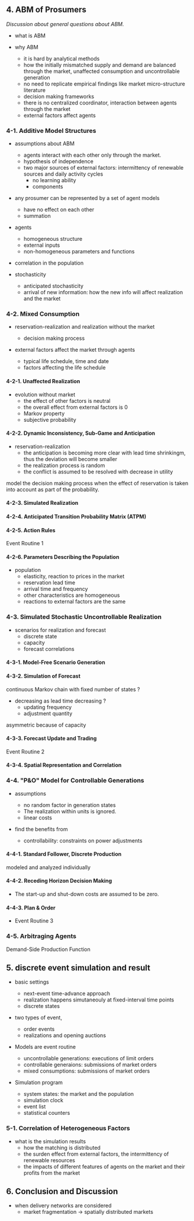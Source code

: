 
## 4. ABM of Prosumers

_Discussion about general questions about ABM._

- what is ABM

- why ABM
	* it is hard by analytical methods
	* how the initially mismatched supply and demand are balanced through the market, unaffected consumption and uncontrollable generation
	* no need to replicate empirical findings like market micro-structure literature
	* decision making frameworks
	* there is no centralized coordinator, interaction between agents through the market
  * external factors affect agents

### 4-1. Additive Model Structures

- assumptions about ABM
  * agents interact with each other only through the market.
  * hypothesis of independence
  * two major sources of external factors: intermittency of renewable sources and daily activity cycles
	* no learning ability
	* components

- any prosumer can be represented by a set of agent models
	* have no effect on each other
	* summation

- agents
	* homogeneous structure
	* external inputs
	* non-homogeneous parameters and functions

- correlation in the population

- stochasticity
	* anticipated stochasticity
	* arrival of new information: how the new info will affect realization and the market

### 4-2. Mixed Consumption

- reservation-realization and realization without the market
	* decision making process

- external factors affect the market through agents
  * typical life schedule, time and date
  * factors affecting the life schedule

#### 4-2-1. Unaffected Realization

- evolution without market
  * the effect of other factors is neutral
  * the overall effect from external factors is 0
  * Markov property
  * subjective probability

#### 4-2-2. Dynamic Inconsistency, Sub-Game and Anticipation

- reservation-realization
	* the anticipation is becoming more clear with lead time shrinkingm, thus the deviation will become smaller
	* the realization process is random
	* the conflict is assumed to be resolved with decrease in utility

model the decision making process when the effect of reservation is taken into account as part of the probability.

#### 4-2-3. Simulated Realization

#### 4-2-4. Anticipated Transition Probability Matrix (ATPM)

#### 4-2-5. Action Rules

Event Routine 1

#### 4-2-6. Parameters Describing the Population

- population
  * elasticity, reaction to prices in the market
  * reservation lead time
  * arrival time and frequency
  * other characteristics are homogeneous
  * reactions to external factors are the same

### 4-3. Simulated Stochastic Uncontrollable Realization

- scenarios for realization and forecast
	* discrete state
	* capacity
	* forecast correlations

#### 4-3-1. Model-Free Scenario Generation


#### 4-3-2. Simulation of Forecast

continuous Markov chain with fixed number of states ?

- decreasing as lead time decreasing ?
  * updating frequency
  * adjustment quantity

asymmetric because of capacity

#### 4-3-3. Forecast Update and Trading

Event Routine 2

#### 4-3-4. Spatial Representation and Correlation


### 4-4. "P&O" Model for Controllable Generations

- assumptions
	* no random factor in generation states
	* The realization within units is ignored.
	* linear costs

- find the benefits from
	* controllability: constraints on power adjustments

#### 4-4-1. Standard Follower, Discrete Production

modeled and analyzed individually

#### 4-4-2. Receding Horizon Decision Making

- The start-up and shut-down costs are assumed to be zero.




#### 4-4-3. Plan & Order

- Event Routine 3

### 4-5. Arbitraging Agents

Demand-Side Production Function

## 5. discrete event simulation and result

- basic settings
	* next-event time-advance approach
	* realization happens simutaneouly at fixed-interval time points
	* discrete states

- two types of event,
	* order events
	* realizations and opening auctions
- Models are event routine
	* uncontrollable generations: executions of limit orders
	* controllable generaions: submissions of market orders
	* mixed consumptions: submissions of market orders

- Simulation program
	* system states: the market and the population
	* simulation clock
	* event list
	* statistical counters

### 5-1. Correlation of Heterogeneous Factors

- what is the simulation results
	* how the matching is distributed
	* the surden effect from external factors, the intermittency of renewable resources
	* the impacts of different features of agents on the market and their profits from the market

## 6. Conclusion and Discussion

- when delivery networks are considered
	* market fragmentation -> spatially distributed markets
